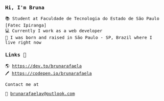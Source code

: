 
<samp>

###  Hi, I'm Bruna 

📚 Student at Faculdade de Tecnologia do Estado de São Paulo [Fatec Ipiranga] <br>
💻 Currently I work as a web developer <br>
📍 I was born and raised in São Paulo - SP, Brazil where I live right now <br>
 

### Links 🔗

🌎 https://dev.to/brunarafaela <br>
🖊️ https://codepen.io/brunarafaela <br>

Contact me at

📧 brunarafaelav@outlook.com
</samp>
